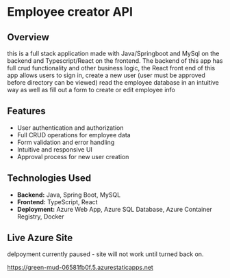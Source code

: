 # Employee creator API

## Overview

this is a full stack application made with Java/Springboot and MySql on the backend and Typescript/React on the frontend.
The backend of this app has full crud functionality and other business logic, the React front end of
this app allows users to sign in, create a new user (user must be approved before directory can be viewed) read the employee database in an intuitive way as well as fill out a form to create or edit employee info

## Features

- User authentication and authorization
- Full CRUD operations for employee data
- Form validation and error handling
- Intuitive and responsive UI
- Approval process for new user creation

## Technologies Used

- **Backend:** Java, Spring Boot, MySQL
- **Frontend:** TypeScript, React
- **Deployment:** Azure Web App, Azure SQL Database, Azure Container Registry, Docker

## Live Azure Site

delpoyment currently paused - site will not work until turned back on.

https://green-mud-06581fb0f.5.azurestaticapps.net
